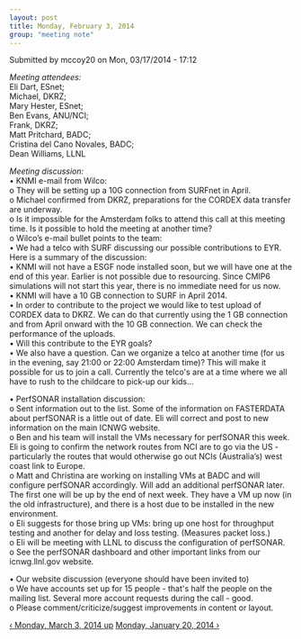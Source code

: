 ```yaml
---
layout: post
title: Monday, February 3, 2014
group: "meeting note"
---
```


<div id="content" class="column">
    <div class="section">
        <a id="main-content"></a>
        <div class="region region-content">
            <div id="block-system-main" class="block block-system">
                <div class="content">
                    <div id="node-17" class="node node-book node-full clearfix" about="/content/monday-february-3-2014" typeof="sioc:Item foaf:Document">
                        <span property="dc:title" content="Monday, February 3, 2014" class="rdf-meta element-hidden"></span><span property="sioc:num_replies" content="0" datatype="xsd:integer" class="rdf-meta element-hidden"></span>
                        <div class="meta submitted">
                            <span property="dc:date dc:created" content="2014-03-17T17:12:36-07:00" datatype="xsd:dateTime" rel="sioc:has_creator">Submitted by <span class="username" xml:lang="" about="/user/3" typeof="sioc:UserAccount" property="foaf:name" datatype="">mccoy20</span> on Mon, 03/17/2014 - 17:12</span>    
                        </div>
                        <div class="content clearfix">
                            <div class="field field-name-body field-type-text-with-summary field-label-hidden">
                                <div class="field-items">
                                    <div class="field-item even" property="content:encoded">
                                        <p><em>Meeting attendees:</em><br>
                                            Eli Dart, ESnet;<br>
                                            Michael, DKRZ;<br>
                                            Mary Hester, ESnet;<br>
                                            Ben Evans, ANU/NCI;<br>
                                            Frank, DKRZ;<br>
                                            Matt Pritchard, BADC;<br>
                                            Cristina del Cano Novales, BADC;<br>
                                            Dean Williams, LLNL
                                        </p>
                                        <p><em>Meeting discussion:</em><br>
                                            • KNMI e-mail from Wilco:<br>
                                            o They will be setting up a 10G connection from SURFnet in April.<br>
                                            o  Michael confirmed from DKRZ, preparations for the CORDEX data transfer are underway.<br>
                                            o Is it impossible for the Amsterdam folks to attend this call at this meeting time. Is it possible to hold the meeting at another time?<br>
                                            o Wilco’s e-mail bullet points to the team:<br>
                                            • We had a telco with SURF discussing our possible contributions to EYR. Here is a summary of the discussion:<br>
                                            • KNMI will not have a ESGF node installed soon, but we will have one at the end of this year. Earlier is not possible due to resourcing. Since CMIP6 simulations will not start this year, there is no immediate need for us now.<br>
                                            • KNMI will have a 10 GB connection to SURF in April 2014.<br>
                                            • In order to contribute to the project we would like to test upload of CORDEX data to DKRZ. We can do that currently using the 1 GB connection and from April onward with the 10 GB connection. We can check the performance of the uploads.<br>
                                            • Will this contribute to the EYR goals?<br>
                                            • We also have a question. Can we organize a telco at another time (for us in the evening, say 21:00 or 22:00 Amsterdam time)? This will make it possible for us to join a call. Currently the telco's are at a time where we all have to rush to the childcare to pick-up our kids...
                                        </p>
                                        <p>•  PerfSONAR installation discussion:<br>
                                            o Sent information out to the list. Some of the information on FASTERDATA about perfSONAR is a little out of date. Eli will correct and post to new information on the main ICNWG website.<br>
                                            o Ben and his team will install the VMs necessary for perfSONAR this week. Eli is going to confirm the network routes from NCI are to go via the US - particularly the routes that would otherwise go out NCIs (Australia’s) west coast link to Europe.<br>
                                            o Matt and Christina are working on installing VMs at BADC and will configure perfSONAR accordingly. Will add an additional perfSONAR later. The first one will be up by the end of next week. They have a VM up now (in the old infrastructure), and there is a host due to be installed in the new environment.<br>
                                            o Eli suggests for those bring up VMs: bring up one host for throughput testing and another for delay and loss testing. (Measures packet loss.)<br>
                                            o Eli will be meeting with LLNL to discuss the configuration of perfSONAR.<br>
                                            o See the perfSONAR dashboard and other important links from our icnwg.llnl.gov website.
                                        </p>
                                        <p>•  Our website discussion (everyone should have been invited to)<br>
                                            o We have accounts set up for 15 people - that's half the people on the mailing list. Several more account requests during the call - good.<br>
                                            o Please comment/criticize/suggest improvements in content or layout.
                                        </p>
                                    </div>
                                </div>
                            </div>
                            <div id="book-navigation-14" class="book-navigation">
                                <div class="page-links clearfix">
                                    <a href="/content/monday-march-3-2014" class="page-previous" title="Go to previous page">‹ Monday, March 3, 2014 </a>
                                    <a href="/content/meeting-notes" class="page-up" title="Go to parent page">up</a>
                                    <a href="/content/monday-january-20-2014" class="page-next" title="Go to next page">Monday, January 20, 2014 ›</a>
                                </div>
                            </div>
                        </div>
                    </div>
                </div>
            </div>
        </div>
    </div>
</div>